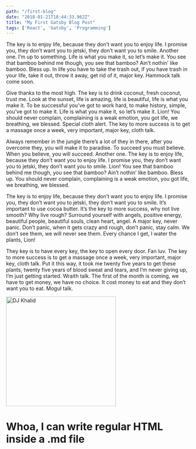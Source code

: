 ```yaml
---
path: "/first-blog"
date: "2018-01-21T18:44:33.962Z"
title: "My First Gatsby Blog Post"
tags: ['React', 'Gatsby', 'Programming']
---
```


The key is to enjoy life, because they don’t want you to enjoy life. I promise you, they don’t want you to jetski, they don’t want you to smile. Another one. I’m up to something. Life is what you make it, so let’s make it. You see that bamboo behind me though, you see that bamboo? Ain’t nothin’ like bamboo. Bless up. In life you have to take the trash out, if you have trash in your life, take it out, throw it away, get rid of it, major key. Hammock talk come soon.

Give thanks to the most high. The key is to drink coconut, fresh coconut, trust me. Look at the sunset, life is amazing, life is beautiful, life is what you make it. To be successful you’ve got to work hard, to make history, simple, you’ve got to make it. Life is what you make it, so let’s make it. Lion! You should never complain, complaining is a weak emotion, you got life, we breathing, we blessed. Special cloth alert. The key to more success is to get a massage once a week, very important, major key, cloth talk.

Always remember in the jungle there’s a lot of they in there, after you overcome they, you will make it to paradise. To succeed you must believe. When you believe, you will succeed. Another one. The key is to enjoy life, because they don’t want you to enjoy life. I promise you, they don’t want you to jetski, they don’t want you to smile. Lion! You see that bamboo behind me though, you see that bamboo? Ain’t nothin’ like bamboo. Bless up. You should never complain, complaining is a weak emotion, you got life, we breathing, we blessed.

The key is to enjoy life, because they don’t want you to enjoy life. I promise you, they don’t want you to jetski, they don’t want you to smile. It’s important to use cocoa butter. It’s the key to more success, why not live smooth? Why live rough? Surround yourself with angels, positive energy, beautiful people, beautiful souls, clean heart, angel. A major key, never panic. Don’t panic, when it gets crazy and rough, don’t panic, stay calm. We don’t see them, we will never see them. Every chance I get, I water the plants, Lion!

They key is to have every key, the key to open every door. Fan luv. The key to more success is to get a massage once a week, very important, major key, cloth talk. Put it this way, it took me twenty five years to get these plants, twenty five years of blood sweat and tears, and I’m never giving up, I’m just getting started. Wraith talk. The first of the month is coming, we have to get money, we have no choice. It cost money to eat and they don’t want you to eat. Mogul talk.

<img src='https://ssl.ulximg.com/image/src/artist/1392850906_2f16e083616376c167fda25befb0472c.jpg/40b5f63611a9262fc955282ec0ec47f7/1392850906_dj_khaled_27.jpg' alt='DJ Khalid' height='300px' />

<h1>Whoa, I can write regular HTML inside a .md file</h1>